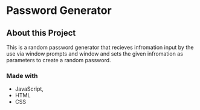 # Password Generator

## About this Project
This is a random password generator that recieves infromation input by the use via window prompts and window and sets the given infromation as parameters to create a random password. 

### Made with
* JavaScript,
* HTML
* CSS
